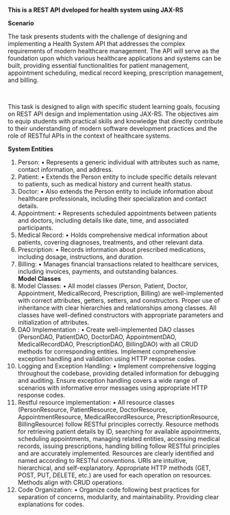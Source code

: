 **This is a REST API dveloped for health system using JAX-RS** <br>

**Scenario**
 <p> The task presents students with the challenge of designing and implementing a
Health System API that addresses the complex requirements of modern healthcare
management. The API will serve as the foundation upon which various healthcare
applications and systems can be built, providing essential functionalities for patient
management, appointment scheduling, medical record keeping, prescription management,
and billing. </p> <br>
</p> This task is designed to align with specific student learning goals, focusing on
REST API design and implementation using JAX-RS. The objectives aim to equip students
with practical skills and knowledge that directly contribute to their understanding of
modern software development practices and the role of RESTful APIs in the context of
healthcare systems. </p>

**System Entities**
1. Person:
• Represents a generic individual with attributes such as name, contact
information, and address. <br>
2. Patient:
• Extends the Person entity to include specific details relevant to patients, such as
medical history and current health status. <br>
3. Doctor:
• Also extends the Person entity to include information about healthcare
professionals, including their specialization and contact details. <br>
4. Appointment:
• Represents scheduled appointments between patients and doctors, including
details like date, time, and associated participants. <br>
5. Medical Record:
• Holds comprehensive medical information about patients, covering diagnoses,
treatments, and other relevant data. <br>
6. Prescription:
• Records information about prescribed medications, including dosage,
instructions, and duration. <br>
7. Billing:
• Manages financial transactions related to healthcare services, including
invoices, payments, and outstanding balances. <br>
**Model Classes** <br>
1. Model Classes:
• All model classes (Person, Patient, Doctor, Appointment, MedicalRecord,
Prescription, Billing) are well-implemented with correct attributes, getters,
setters, and constructors. Proper use of inheritance with clear hierarchies and
relationships among classes. All classes have well-defined constructors with
appropriate parameters and initialization of attributes. <br>
2. DAO Implementation :
• Create well-implemented DAO classes (PersonDAO, PatientDAO, DoctorDAO,
AppointmentDAO, MedicalRecordDAO, PrescriptionDAO, BillingDAO) with all
CRUD methods for corresponding entities. Implement comprehensive
exception handling and validation using HTTP response codes. <br>
3. Logging and Exception Handling:
• Implement comprehensive logging throughout the codebase, providing detailed
information for debugging and auditing. Ensure exception handling covers a
wide range of scenarios with informative error messages using appropriate
HTTP response codes. <br>
4. Restful resource implementation:
• All resource classes (PersonResource, PatientResource, DoctorResource,
AppointmentResource, MedicalRecordResource, PrescriptionResource,
BillingResource) follow RESTful principles correctly. Resource methods for
retrieving patient details by ID, searching for available appointments,
scheduling appointments, managing related entities, accessing medical records,
issuing prescriptions, handling billing follow RESTful principles and are
accurately implemented. Resources are clearly identified and named according
to RESTful conventions. URIs are intuitive, hierarchical, and self-explanatory.
Appropriate HTTP methods (GET, POST, PUT, DELETE, etc.) are used for each
operation on resources. Methods align with CRUD operations. <br>
5. Code Organization:
• Organize code following best practices for separation of concerns, modularity,
and maintainability. Providing clear explanations for codes. <br>
